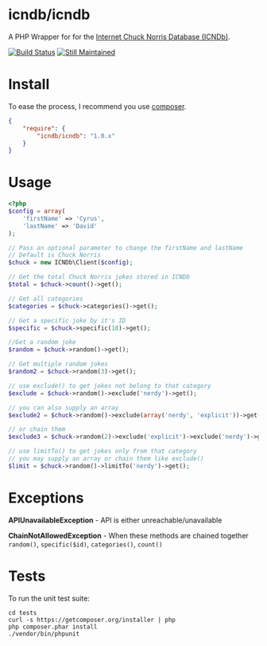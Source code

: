 # icndb/icndb

A PHP Wrapper for for the [Internet Chuck Norris Database (ICNDb)](http://www.icndb.com).

[![Build Status](https://travis-ci.org/Apathetic012/ICNDb.png)](https://travis-ci.org/Apathetic012/ICNDb)
[![Still Maintained](http://stillmaintained.com/Apathetic012/ICNDb.png)](http://stillmaintained.com/Apathetic012/ICNDb)


# Install

To ease the process, I recommend you use [composer](http://getcomposer.org/).

```JSON
{
	"require": {
		"icndb/icndb": "1.0.x"
	}
}
```

# Usage

```php
<?php
$config = array(
	'firstName' => 'Cyrus',
	'lastName' => 'David'
);

// Pass an optional parameter to change the firstName and lastName
// Default is Chuck Norris
$chuck = new ICNDb\Client($config);

// Get the total Chuck Norris jokes stored in ICNDb
$total = $chuck->count()->get();

// Get all categories
$categories = $chuck->categories()->get();

// Get a specific joke by it's ID
$specific = $chuck->specific(18)->get();

//Get a random joke
$random = $chuck->random()->get();

// Get multiple random jokes
$random2 = $chuck->random(3)->get();

// use exclude() to get jokes not belong to that category
$exclude = $chuck->random()->exclude('nerdy')->get();

// you can also supply an array
$exclude2 = $chuck->random()->exclude(array('nerdy', 'explicit'))->get();

// or chain them
$exclude3 = $chuck->random(2)->exclude('explicit')->exclude('nerdy')->get();

// use limitTo() to get jokes only from that category
// you may supply an array or chain them like exclude()
$limit = $chuck->random()->limitTo('nerdy')->get();
```

# Exceptions

**APIUnavailableException** - API is either unreachable/unavailable

**ChainNotAllowedException** - When these methods are chained together `random()`, `specific($id)`, `categories()`, `count()`


# Tests

To run the unit test suite:

```
cd tests
curl -s https://getcomposer.org/installer | php
php composer.phar install
./vendor/bin/phpunit
```

